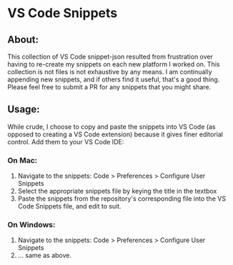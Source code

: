 # VS Code Snippets

## About:
This collection of VS Code snippet-json resulted from frustration over having to re-create my snippets on each new platform I worked on.  This collection is not files is not exhaustive by any means.  I am continually appending new snippets, and if others find it useful, that's a good thing.  Please feel free to submit a PR for any snippets that you might share.

## Usage:
While crude, I choose to copy and paste the snippets into VS Code (as opposed to creating a VS Code extension) because it gives finer editorial control. Add them to your VS Code IDE: 

### On Mac:
1. Navigate to the snippets: Code > Preferences > Configure User Snippets
2. Select the appropriate snippets file by keying the title in the textbox
3. Paste the snippets from the repository's corresponding file into the VS Code Snippets file, and edit to suit.

### On Windows:
1. Navigate to the snippets: Code > Preferences > Configure User Snippets
2. ... same as above.




